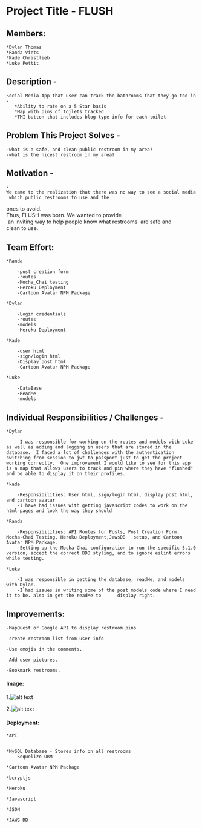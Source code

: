 # **Project Title - FLUSH**

## Members: 

    *Dylan Thomas
    *Randa Viets
    *Kade Christlieb
    *Luke Pettit

## Description -

    Social Media App that user can track the bathrooms that they go too in -
       *Ability to rate on a 5 Star basis
       *Map with pins of toilets tracked
       *TMI button that includes blog-type info for each toilet

## Problem This Project Solves -

    -what is a safe, and clean public restroom in my area?
    -what is the nicest restroom in my area?

## Motivation -
    -We came to the realization that there was no way to see a social media way to know  which public restrooms to use and the 
ones to avoid. 	
	Thus, FLUSH was born. We wanted to provide 
 an inviting way to help people know what restrooms 
are safe and clean to use.


## Team Effort:

    *Randa 

        -post creation form
        -routes
        -Mocha_Chai testing
        -Heroku Deployment
        -Cartoon Avatar NPM Package

    *Dylan

        -Login credentials
        -routes
        -models
        -Heroku Deployment

    *Kade

        -user html
        -sign/login html
        -Display post html
        -Cartoon Avatar NPM Package

    *Luke

        -DataBase
        -ReadMe
        -models

## Individual Responsibilities / Challenges - 

    *Dylan

        -I was responsible for working on the routes and models with Luke as well as adding and logging in users that are stored in the database.  I faced a lot of challenges with the authentication switching from session to jwt to passport just to get the project working correctly.  One improvement I would like to see for this app is a map that allows users to track and pin where they have "flushed" and be able to display it on their profiles.
    
    *kade

        -Responsibilities: User html, sign/login html, display post html, and cartoon avatar
        -I have had issues with getting javascript codes to work on the html pages and look the way they should

    *Randa

        -Responsibilities: API Routes for Posts, Post Creation Form, Mocha-Chai Testing, Heroku Deployment,JawsDB   setup, and Cartoon Avatar NPM Package.
        -Setting up the Mocha-Chai configuration to run the specific 5.1.0 version, accept the correct BDD styling, and to ignore eslint errors while testing.
    
    *Luke

        -I was responsible in getting the database, readMe, and models with Dylan.
        -I had issues in writing some of the post models code where I need it to be. also in get the readMe to      display right. 
        
     

## Improvements:

    -MapQuest or Google API to display restroom pins

    -create restroom list from user info

    -Use emojis in the comments.

    -Add user pictures.

    -Bookmark restrooms.

#### Image:

1.![alt text]()

2.![alt text]()

#### Deployment:

    *API 
        

    *MySQL Database - Stores info on all restrooms
        Sequelize ORM
    
    *Cartoon Avatar NPM Package

    *bcryptjs

    *Heroku

    *Javascript

    *JSON

    *JAWS DB

